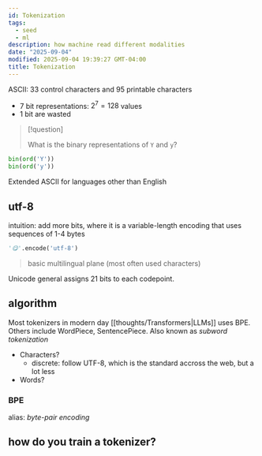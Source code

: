 ```yaml
---
id: Tokenization
tags:
  - seed
  - ml
description: how machine read different modalities
date: "2025-09-04"
modified: 2025-09-04 19:39:27 GMT-04:00
title: Tokenization
---
```


ASCII: 33 control characters and 95 printable characters

- 7 bit representations: $2^{7} = 128$ values
- 1 bit are wasted

> [!question]
>
> What is the binary representations of `Y` and `y`?

```python
bin(ord('Y'))
bin(ord('y'))
```

Extended ASCII for languages other than English

## utf-8

intuition: add more bits, where it is a variable-length encoding that uses sequences of 1-4 bytes

```python
'😋'.encode('utf-8')
```

> basic multilingual plane (most often used characters)

Unicode general assigns 21 bits to each codepoint.

## algorithm

Most tokenizers in modern day [[thoughts/Transformers|LLMs]] uses BPE. Others include WordPiece, SentencePiece. Also known as _subword tokenization_

- Characters?
  - discrete: follow UTF-8, which is the standard accross the web, but a lot less
- Words?

### BPE

alias: _byte-pair encoding_

## how do you train a tokenizer?
